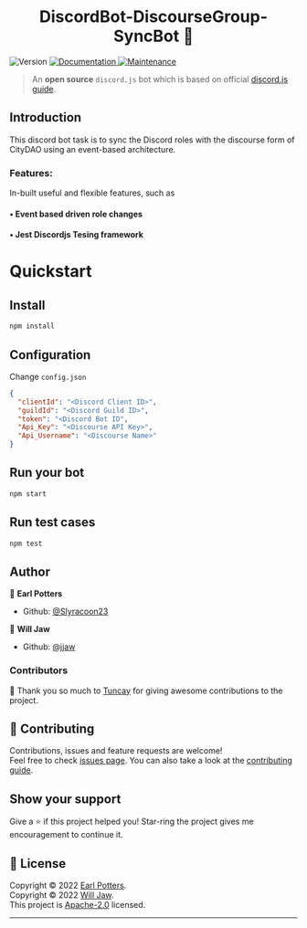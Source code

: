 <h1 align="center"> DiscordBot-DiscourseGroup-SyncBot 👋</h1>
<p>
  <img alt="Version" src="https://img.shields.io/badge/version-v3.3-blue.svg?cacheSeconds=2592000" />
  <a href="https://github.com/NamVr/DiscordBot-Template#readme" target="_blank">
    <img alt="Documentation" src="https://img.shields.io/badge/documentation-yes-brightgreen.svg" />
  </a>
  <a href="https://github.com/NamVr/DiscordBot-Template/graphs/commit-activity" target="_blank">
    <img alt="Maintenance" src="https://img.shields.io/badge/Maintained%3F-yes-green.svg" />
  </a>
</p>

> An **open source** `discord.js` bot which is based on official [discord.js guide](https://discordjs.guide/).


## Introduction
This discord bot task is to sync the Discord roles with the discourse form of CityDAO using an event-based architecture.


### Features:

In-built useful and flexible features, such as

#### • **Event based driven role changes**

#### • **Jest Discordjs Tesing framework**


# Quickstart

## Install

```sh
npm install
```

## Configuration
Change `config.json`
```json
{
  "clientId": "<Discord Client ID>",
  "guildId": "<Discord Guild ID>",
  "token": "<Discord Bot ID",
  "Api_Key": "<Discourse API Key>",
  "Api_Username": "<Discourse Name>"
}
```

## Run your bot

```sh
npm start
```

## Run test cases

```sh
npm test
```

## Author

👤 **Earl Potters**

- Github: [@Slyracoon23](https://github.com/Slyracoon23) 

👤 **Will Jaw**

- Github: [@jjaw](https://github.com/jjaw)

### Contributors

👤 Thank you so much to [Tuncay](https://github.com/trkaplan) for giving awesome contributions to the project.

## 🤝 Contributing

Contributions, issues and feature requests are welcome!<br />Feel free to check [issues page](https://github.com/Slyracoon23/DiscordBot-Discourse-Sync/issues). You can also take a look at the [contributing guide](https://github.com/Slyracoon23/DiscordBot-Discourse-Sync/blob/master/CONTRIBUTING.md).

## Show your support

Give a ⭐️ if this project helped you! Star-ring the project gives me encouragement to continue it.

## 📝 License

Copyright © 2022 [Earl Potters](https://github.com/Slyracoon23).<br />
Copyright © 2022 [Will Jaw](https://github.com/jjaw).<br />
This project is [Apache-2.0](LICENSE) licensed.

---
